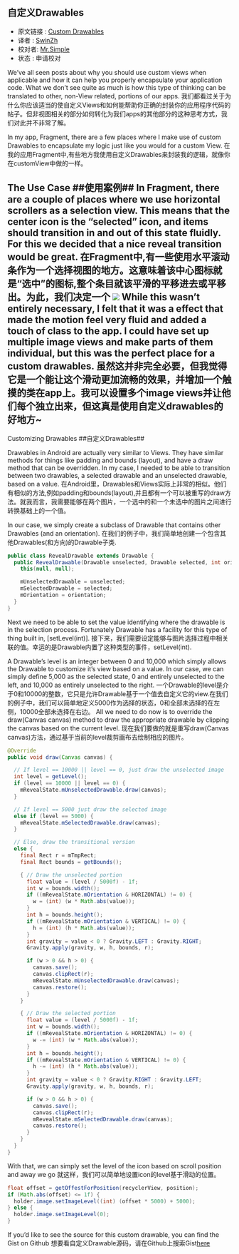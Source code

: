 自定义Drawables
---

>
* 原文链接 : [Custom Drawables](http://www.ryanharter.com/blog/2015/04/03/custom-drawables/)
* 译者 : [SwinZh](https://github.com/SwinZh) 
* 校对者: [Mr.Simple](https://github.com/bboyfeiyu)  
* 状态 :  申请校对

We’ve all seen posts about why you should use custom views when applicable and how it can help you properly encapsulate your application code. What we don’t see quite as much is how this type of thinking can be translated to other, non-View related, portions of our apps.
我们都看过关于为什么你应该适当的使自定义Views和如何能帮助你正确的封装你的应用程序代码的帖子。但非视图相关的部分如何转化为我们apps的其他部分的这种思考方式，我们对此并不非常了解。

In my app, Fragment, there are a few places where I make use of custom Drawables to encapsulate my logic just like you would for a custom View.
在我的应用Fragment中,有些地方我使用自定义Drawables来封装我的逻辑，就像你在customView中做的一样。

The Use Case
##使用案例##
In Fragment, there are a couple of places where we use horizontal scrollers as a selection view. This means that the center icon is the “selected” icon, and items should transition in and out of this state fluidly. For this we decided that a nice reveal transition would be great.
在Fragment中,有一些使用水平滚动条作为一个选择视图的地方。这意味着该中心图标就是“选中”的图标,整个条目就该平滑的平移进去或平移出。为此，我们决定一个
![](http://www.ryanharter.com/images/posts/custom-drawables/example.gif)
While this wasn’t entirely necessary, I felt that it was a effect that made the motion feel very fluid and added a touch of class to the app. I could have set up multiple image views and make parts of them individual, but this was the perfect place for a custom drawables.
虽然这并非完全必要，但我觉得它是一个能让这个滑动更加流畅的效果，并增加一个触摸的类在app上。我可以设置多个image views并让他们每个独立出来，但这真是使用自定义drawables的好地方~
---
Customizing Drawables
##自定义Drawables##

Drawables in Android are actually very similar to Views. They have similar methods for things like padding and bounds (layout), and have a draw method that can be overridden. In my case, I needed to be able to transition between two drawables, a selected drawable and an unselected drawable, based on a value.
在Android里，Drawables和Views实际上非常的相似。他们有相似的方法,例如padding和bounds(layout),并且都有一个可以被重写的draw方法。就我而言，我需要能够在两个图片，一个选中的和一个未选中的图片之间进行转换基础上的一个值。

In our case, we simply create a subclass of Drawable that contains other Drawables (and an orientation).
在我们的例子中，我们简单地创建一个包含其他Drawables(和方向)的Drawable子类.



```java
public class RevealDrawable extends Drawable {
  public RevealDrawable(Drawable unselected, Drawable selected, int orientation) {
    this(null, null);

    mUnselectedDrawable = unselected;
    mSelectedDrawable = selected;
    mOrientation = orientation;
  }
}
```
Next we need to be able to set the value identifying where the drawable is in the selection process. Fortunately Drawable has a facility for this type of thing built in, [setLevel(int)].
接下来，我们需要设定能够与图片选择过程中相关联的值。幸运的是Drawable内置了这种类型的事件，setLevel(int).

A Drawable’s level is an integer between 0 and 10,000 which simply allows the Drawable to customize it’s view based on a value. In our case, we can simply define 5,000 as the selected state, 0 and entirely unselected to the left, and 10,000 as entirely unselected to the right.
一个Drawable的level是介于0和10000的整数，它只是允许Drawable基于一个值去自定义它的view.在我们的例子中，我们可以简单地定义5000作为选择的状态，0和全部未选择的在左侧，10000全部未选择在右边。
All we need to do now is to override the draw(Canvas canvas) method to draw the appropriate drawable by clipping the canvas based on the current level.
现在我们要做的就是重写draw(Canvas canvas)方法，通过基于当前的level裁剪画布去绘制相应的图片。
```java
@Override
public void draw(Canvas canvas) {

  // If level == 10000 || level == 0, just draw the unselected image
  int level = getLevel();
  if (level == 10000 || level == 0) {
    mRevealState.mUnselectedDrawable.draw(canvas);
  }

  // If level == 5000 just draw the selected image
  else if (level == 5000) {
    mRevealState.mSelectedDrawable.draw(canvas);
  }

  // Else, draw the transitional version
  else {
    final Rect r = mTmpRect;
    final Rect bounds = getBounds();

    { // Draw the unselected portion
      float value = (level / 5000f) - 1f;
      int w = bounds.width();
      if ((mRevealState.mOrientation & HORIZONTAL) != 0) {
        w = (int) (w * Math.abs(value));
      }
      int h = bounds.height();
      if ((mRevealState.mOrientation & VERTICAL) != 0) {
        h = (int) (h * Math.abs(value));
      }
      int gravity = value < 0 ? Gravity.LEFT : Gravity.RIGHT;
      Gravity.apply(gravity, w, h, bounds, r);

      if (w > 0 && h > 0) {
        canvas.save();
        canvas.clipRect(r);
        mRevealState.mUnselectedDrawable.draw(canvas);
        canvas.restore();
      }
    }

    { // Draw the selected portion
      float value = (level / 5000f) - 1f;
      int w = bounds.width();
      if ((mRevealState.mOrientation & HORIZONTAL) != 0) {
        w -= (int) (w * Math.abs(value));
      }
      int h = bounds.height();
      if ((mRevealState.mOrientation & VERTICAL) != 0) {
        h -= (int) (h * Math.abs(value));
      }
      int gravity = value < 0 ? Gravity.RIGHT : Gravity.LEFT;
      Gravity.apply(gravity, w, h, bounds, r);

      if (w > 0 && h > 0) {
        canvas.save();
        canvas.clipRect(r);
        mRevealState.mSelectedDrawable.draw(canvas);
        canvas.restore();
      }
    }
  }
}
```
With that, we can simply set the level of the icon based on scroll position and away we go
就这样，我们可以简单地设置icon的level基于滑动的位置。
```java
float offset = getOffestForPosition(recyclerView, position);
if (Math.abs(offset) <= 1f) {
  holder.image.setImageLevel((int) (offset * 5000) + 5000);
} else {
  holder.image.setImageLevel(0);
}
```
If you’d like to see the source for this custom drawable, you can find the Gist on Github
想要看自定义Drawable源码，请在Github上搜索Gist[here](https://gist.github.com/rharter/34051da57f8a6a0991ff)

